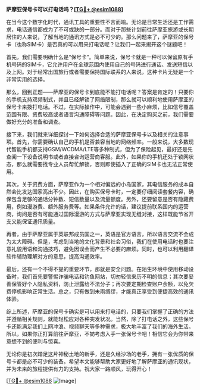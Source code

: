 **萨摩亚保号卡可以打电话吗？[[TG💪+ @esim1088](https://t.me/s/esim1088)]**

在当今这个数字化时代，通讯工具的重要性不言而喻。无论是日常生活还是工作需求，电话通信都成为了不可或缺的一部分。而对于那些计划前往萨摩亚旅游或长期居住的人来说，了解当地的通讯方式是必不可少的。那么问题来了，萨摩亚的保号卡（也称SIM卡）是否真的可以用来打电话呢？让我们一起来揭开这个谜题吧！

首先，我们需要明确什么是“保号卡”。简单来说，保号卡就是一种可以保留原有手机号码的SIM卡，它允许用户在全球范围内使用自己的号码进行通话、发送短信以及上网。对于经常出国旅行或者需要保持国际联系的人来说，这种卡片无疑是一个非常实用的选择。

那么，回到正题——萨摩亚的保号卡到底能不能打电话呢？答案是肯定的！只要你的手机支持双频制式，并且已经解锁了网络限制，那么就可以顺利地使用萨摩亚的保号卡来拨打电话。不过，在实际操作中，可能会遇到一些小麻烦，比如信号覆盖范围有限、资费较高或者语言沟通障碍等问题。因此，在决定购买之前，我们需要做好充分的准备和调查。

接下来，我们就来详细探讨一下如何选择合适的萨摩亚保号卡以及相关的注意事项。首先，你需要确认自己的手机是否兼容当地的网络频率。一般来说，大多数现代智能手机都支持GSM/WCDMA/LTE等多种制式，但为了保险起见，最好还是先查阅一下设备说明书或者直接咨询运营商客服。此外，如果你的手机还处于锁网状态，那么就需要找专业人员帮忙解锁，否则即使插入了正确的SIM卡也无法正常使用。

其次，关于资费方面，萨摩亚作为一个相对偏远的小岛国家，其电信服务的成本自然会比发达国家高出不少。因此，在购买保号卡时，一定要仔细阅读套餐内容，确保包含足够的通话分钟数、短信数量以及流量额度。另外，还要留意是否有隐藏费用，例如漫游费、额外服务费等。如果条件允许的话，建议提前联系国内的运营商，询问是否有可能通过国际漫游的方式与萨摩亚实现无缝对接，这样既能节省开支又能保证通讯质量。

再者，由于萨摩亚属于英联邦成员国之一，英语是官方语言，所以语言交流不会成为太大障碍。但是，考虑到当地的文化背景和社会习俗，我们在使用电话时也要注意礼貌用语和沟通技巧，避免因误会而产生不必要的麻烦。同时，也可以利用翻译软件辅助理解对方的意思，提高沟通效率。

最后，还有一个不得不提的重要环节，那就是安全问题。在陌生环境中使用移动设备时，我们首先要警惕诈骗电话和钓鱼网站，切勿轻信来历不明的信息；其次要妥善保管好个人隐私资料，防止泄露给不法分子；再次要定期检查账户余额，以免欠费停机影响正常生活。总之，只有做到未雨绸缪，才能真正享受到便捷高效的通讯体验。

综上所述，萨摩亚的保号卡确实是可以用来打电话的，只要我们掌握了正确的方法并遵循相关规则，就能轻松应对各种突发状况。当然，除了打电话之外，这些保号卡还能满足我们上网冲浪、视频聊天等多种需求，极大地丰富了我们的海外生活。所以，如果你正打算前往萨摩亚，不妨考虑入手一张保号卡吧！相信它会为你带来意想不到的便利与惊喜。

无论你是初次踏足这片神秘土地的新手，还是久经沙场的老手，拥有一张优质的保号卡都是必不可少的装备。希望本文能够帮助大家更好地了解萨摩亚的通讯现状，并为未来的旅程提供有力的支持。祝大家一路顺风，玩得开心！

[[TG💪+ @esim1088](https://t.me/s/esim1088) ![Image](https://i.postimg.cc/4NQfJmqS/Snipaste-2025-05-13-00-14-12.png)]
